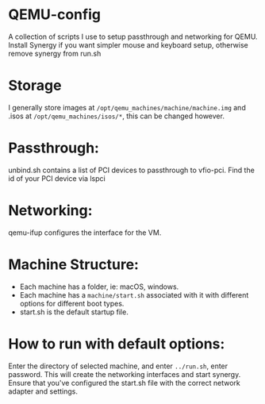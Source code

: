 # QEMU-config
A collection of scripts I use to setup passthrough and networking for QEMU. Install Synergy if you want simpler mouse and keyboard setup, otherwise remove synergy from run.sh

# Storage

I generally store images at `/opt/qemu_machines/machine/machine.img` and .isos at `/opt/qemu_machines/isos/*`, this can be changed however.

# Passthrough:

unbind.sh contains a list of PCI devices to passthrough to vfio-pci. Find the id of your PCI device via lspci

# Networking:

qemu-ifup configures the interface for the VM.

# Machine Structure:

* Each machine has a folder, ie: macOS, windows.
* Each machine has a `machine/start.sh` associated with it with different options for different boot types.
* start.sh is the default startup file.

# How to run with default options:

Enter the directory of selected machine, and enter `../run.sh`, enter password. This will create the networking interfaces and start synergy. Ensure that you've configured the start.sh file with the correct network adapter and settings.
